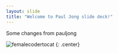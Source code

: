 ```yaml
---
layout: slide
title: "Welcome to Paul Jong slide deck!"
---
```


Some changes from pauljong

![femalecodertocat](https://octodex.github.com/images/femalecodertocat.png)
{: .center}
